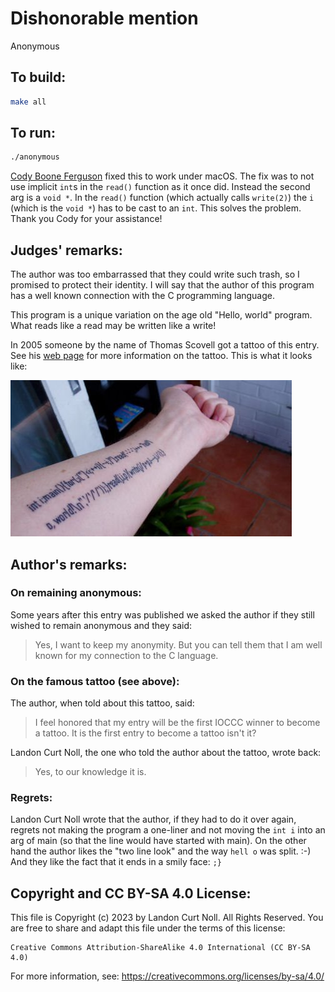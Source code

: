 # Dishonorable mention

Anonymous  


## To build:

```sh
make all
```

## To run:

```sh
./anonymous
```

[Cody Boone Ferguson](/winners.html#Cody_Boone_Ferguson) fixed this to work
under macOS. The fix was to not use implicit `int`s in the `read()` function as
it once did. Instead the second arg is a `void *`.  In the `read()` function
(which actually calls `write(2)`) the `i` (which is the `void *`) has to be cast
to an `int`. This solves the problem. Thank you Cody for your assistance!


## Judges' remarks:

The author was too embarrassed that they could write such trash, so I
promised to protect their identity.  I will say that the author of this
program has a well known connection with the C programming language.

This program is a unique variation on the age old "Hello, world"
program.  What reads like a read may be written like a write!

In 2005 someone by the name of Thomas Scovell got a tattoo of this entry. See
his [web
page](https://web.archive.org/web/20070120220721/https://thomasscovell.com/tattoo.php)
for more information on the tattoo. This is what it looks like:  


![1984-anonymous-tattoo.jpg](1984-anonymous-tattoo.jpg)



## Author's remarks:

### On remaining anonymous:

Some years after this entry was published we asked the author if they still
wished to remain anonymous and they said:

> Yes, I want to keep my anonymity.  But you can tell them that I am well known
for my connection to the C language.

### On the famous tattoo (see above):

The author, when told about this tattoo, said:

> I feel honored that my entry will be the first IOCCC winner to become a
tattoo. It is the first entry to become a tattoo isn't it?

Landon Curt Noll, the one who told the author about the tattoo, wrote back:

> Yes, to our knowledge it is.

### Regrets:

Landon Curt Noll wrote that the author, if they had to do it over again, regrets not
making the program a one-liner and not moving the `int i` into an arg of main
(so that the line would have started with main). On the other hand the author
likes the "two line look" and the way `hell o` was split. :-) And they like the
fact that it ends in a smily face: `;}`


## Copyright and CC BY-SA 4.0 License:

This file is Copyright (c) 2023 by Landon Curt Noll.  All Rights Reserved.
You are free to share and adapt this file under the terms of this license:

    Creative Commons Attribution-ShareAlike 4.0 International (CC BY-SA 4.0)

For more information, see: https://creativecommons.org/licenses/by-sa/4.0/
